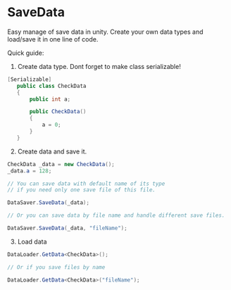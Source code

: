 # SaveData
Easy manage of save data in unity. Create your own data types and load/save it in one line of code.

Quick guide:

1. Create data type. Dont forget to make class serializable!
```csharp
[Serializable]
   public class CheckData
   {
       public int a;

       public CheckData()
       {
           a = 0;
       }
   }
```

2. Create data and save it.
```csharp
CheckData _data = new CheckData();
_data.a = 128;

// You can save data with default name of its type
// if you need only one save file of this file.

DataSaver.SaveData(_data);

// Or you can save data by file name and handle different save files.

DataSaver.SaveData(_data, "fileName");
```

3. Load data
```csharp
DataLoader.GetData<CheckData>();

// Or if you save files by name

DataLoader.GetData<CheckData>("fileName");
```
